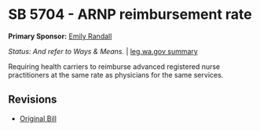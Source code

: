 # SB 5704 - ARNP reimbursement rate
**Primary Sponsor:** [Emily Randall](/person/leg/randall_em.md)

*Status: And refer to Ways & Means.* | [leg.wa.gov summary](https://app.leg.wa.gov/billsummary?BillNumber=5704&Year=2021)

Requiring health carriers to reimburse advanced registered nurse practitioners at the same rate as physicians for the same services.

## Revisions
* [Original Bill](1/)